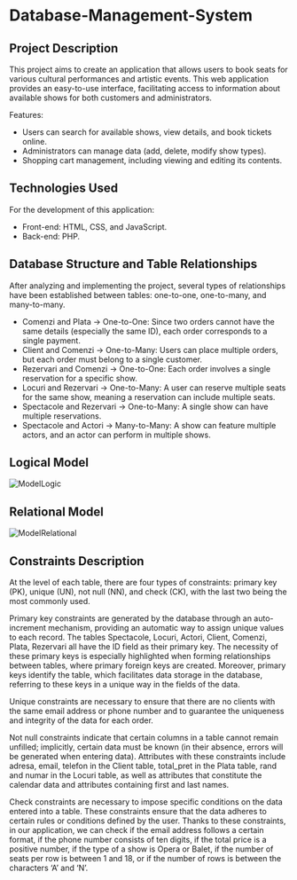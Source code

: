 # Database-Management-System

## Project Description
This project aims to create an application that allows users to book seats for various cultural performances and artistic events. This web application provides an easy-to-use interface, facilitating access to information about available shows for both customers and administrators.

Features:

- Users can search for available shows, view details, and book tickets online.
- Administrators can manage data (add, delete, modify show types).
- Shopping cart management, including viewing and editing its contents.

## Technologies Used
For the development of this application:

- Front-end: HTML, CSS, and JavaScript.
- Back-end: PHP.

## Database Structure and Table Relationships

After analyzing and implementing the project, several types of relationships have been established between tables: one-to-one, one-to-many, and many-to-many.
- Comenzi and Plata → One-to-One: Since two orders cannot have the same details (especially the same ID), each order corresponds to a single payment.
- Client and Comenzi → One-to-Many: Users can place multiple orders, but each order must belong to a single customer.
- Rezervari and Comenzi → One-to-One: Each order involves a single reservation for a specific show.
- Locuri and Rezervari → One-to-Many: A user can reserve multiple seats for the same show, meaning a reservation can include multiple seats.
- Spectacole and Rezervari → One-to-Many: A single show can have multiple reservations.
- Spectacole and Actori → Many-to-Many: A show can feature multiple actors, and an actor can perform in multiple shows.


## Logical Model

![ModelLogic](https://github.com/user-attachments/assets/4ff9e58b-3337-487b-8ae2-5f12b72374cf)

## Relational Model

![ModelRelational](https://github.com/user-attachments/assets/42b4fe08-c59d-4e6a-84cb-b6611d8ee1a9)

## Constraints Description

At the level of each table, there are four types of constraints: primary key (PK), unique (UN), not null (NN), and check (CK), with the last two being the most commonly used.

Primary key constraints are generated by the database through an auto-increment mechanism, providing an automatic way to assign unique values to each record.
The tables Spectacole, Locuri, Actori, Client, Comenzi, Plata, Rezervari all have the ID field as their primary key. The necessity of these primary keys is especially highlighted when forming relationships between tables, where primary foreign keys are created. Moreover, primary keys identify the table, which facilitates data storage in the database, referring to these keys in a unique way in the fields of the data.

Unique constraints are necessary to ensure that there are no clients with the same email address or phone number and to guarantee the uniqueness and integrity of the data for each order.

Not null constraints indicate that certain columns in a table cannot remain unfilled; implicitly, certain data must be known (in their absence, errors will be generated when entering data). Attributes with these constraints include adresa, email, telefon in the Client table, total_pret in the Plata table, rand and numar in the Locuri table, as well as attributes that constitute the calendar data and attributes containing first and last names.

Check constraints are necessary to impose specific conditions on the data entered into a table. These constraints ensure that the data adheres to certain rules or conditions defined by the user. Thanks to these constraints, in our application, we can check if the email address follows a certain format, if the phone number consists of ten digits, if the total price is a positive number, if the type of a show is Opera or Balet, if the number of seats per row is between 1 and 18, or if the number of rows is between the characters ‘A’ and ‘N’.


